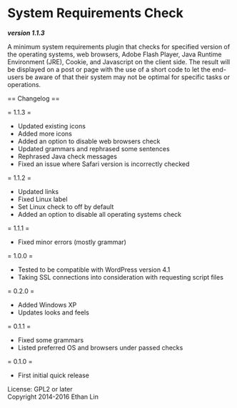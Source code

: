 System Requirements Check
=========================
**_version 1.1.3_**

A minimum system requirements plugin that checks for specified version of the operating systems, web browsers, Adobe Flash Player, Java Runtime Environment (JRE), Cookie, and Javascript on the client side. The result will be displayed on a post or page with the use of a short code to let the end-users be aware of that their system may not be optimal for specific tasks or operations.

== Changelog ==

= 1.1.3 =
* Updated existing icons
* Added more icons
* Added an option to disable web browsers check
* Updated grammars and rephrased some sentences
* Rephrased Java check messages
* Fixed an issue where Safari version is incorrectly checked

= 1.1.2 =
* Updated links
* Fixed Linux label
* Set Linux check to off by default
* Added an option to disable all operating systems check

= 1.1.1 =
* Fixed minor errors (mostly grammar)

= 1.0.0 =
* Tested to be compatible with WordPress version 4.1
* Taking SSL connections into consideration with requesting script files

= 0.2.0 =
* Added Windows XP
* Updates looks and feels

= 0.1.1 =
* Fixed some grammars
* Listed preferred OS and browsers under passed checks

= 0.1.0 =
* First initial quick release

License: GPL2 or later  
Copyright 2014-2016 Ethan Lin

